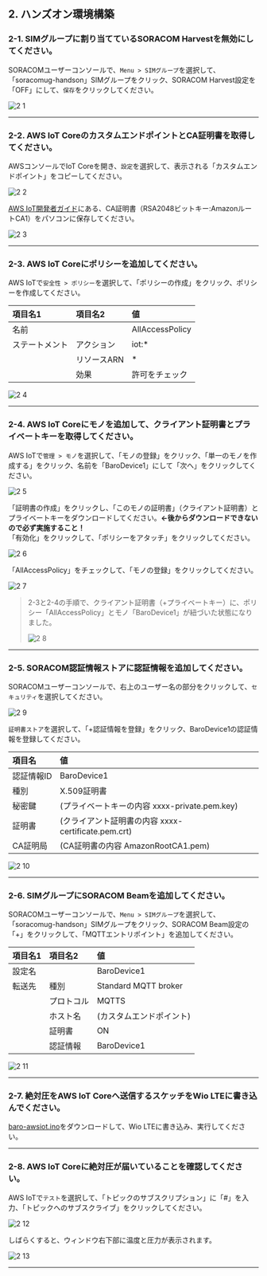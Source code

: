## 2. ハンズオン環境構築

### <a name="2-1">2-1. SIMグループに割り当てているSORACOM Harvestを無効にしてください。</a>

SORACOMユーザーコンソールで、`Menu > SIMグループ`を選択して、「soracomug-handson」SIMグループをクリック、SORACOM Harvest設定を「OFF」にして、`保存`をクリックしてください。

![2 1](media/2-1.png)

***

### <a name="2-2">2-2. AWS IoT CoreのカスタムエンドポイントとCA証明書を取得してください。</a>

AWSコンソールでIoT Coreを開き、`設定`を選択して、表示される「カスタムエンドポイント」をコピーしてください。

![2 2](media/2-2.png)

[AWS IoT開発者ガイド](https://docs.aws.amazon.com/ja_jp/iot/latest/developerguide/managing-device-certs.html#server-authentication)にある、CA証明書（RSA2048ビットキー:AmazonルートCA1）をパソコンに保存してください。

![2 3](media/2-3.png)

***

### <a name="2-3">2-3. AWS IoT Coreにポリシーを追加してください。</a>

AWS IoTで`安全性 > ポリシー`を選択して、「ポリシーの作成」をクリック、ポリシーを作成してください。

|項目名1|項目名2|値|
|:--|:--|:--|
|名前||AllAccessPolicy|
|ステートメント|アクション|iot:\*|
||リソースARN|\*|
||効果|許可をチェック|

![2 4](media/2-4.png)

***

### <a name="2-4">2-4. AWS IoT Coreにモノを追加して、クライアント証明書とプライベートキーを取得してください。</a>

AWS IoTで`管理 > モノ`を選択して、「モノの登録」をクリック、「単一のモノを作成する」をクリック、名前を「BaroDevice1」にして「次へ」をクリックしてください。

![2 5](media/2-5.png)

「証明書の作成」をクリックし、「このモノの証明書」（クライアント証明書）とプライベートキーをダウンロードしてください。**←後からダウンロードできないので必ず実施すること！**  
「有効化」をクリックして、「ポリシーをアタッチ」をクリックしてください。

![2 6](media/2-6.png)

「AllAccessPolicy」をチェックして、「モノの登録」をクリックしてください。

![2 7](media/2-7.png)


> 2-3と2-4の手順で、クライアント証明書（+プライベートキー）に、ポリシー「AllAccessPolicy」とモノ「BaroDevice1」が紐づいた状態になりました。
>
> ![2 8](media/2-8.png)

***


### <a name="2-5">2-5. SORACOM認証情報ストアに認証情報を追加してください。</a>

SORACOMユーザーコンソールで、右上のユーザー名の部分をクリックして、`セキュリティ`を選択してください。

![2 9](media/2-9.png)

`証明書ストア`を選択して、「+認証情報を登録」をクリック、BaroDevice1の認証情報を登録してください。

|項目名|値|
|:--|:--|
|認証情報ID|BaroDevice1|
|種別|X.509証明書|
|秘密鍵|(プライベートキーの内容 xxxx-private.pem.key)|
|証明書|(クライアント証明書の内容 xxxx-certificate.pem.crt)|
|CA証明局|(CA証明書の内容 AmazonRootCA1.pem)|

![2 10](media/2-10.png)

***

### <a name="2-6">2-6. SIMグループにSORACOM Beamを追加してください。</a>

SORACOMユーザーコンソールで、`Menu > SIMグループ`を選択して、「soracomug-handson」SIMグループをクリック、SORACOM Beam設定の「+」をクリックして、「MQTTエントリポイント」を追加してください。

|項目名1|項目名2|値|
|:--|:--|:--|
|設定名||BaroDevice1|
|転送先|種別|Standard MQTT broker|
||プロトコル|MQTTS|
||ホスト名|(カスタムエンドポイント)|
||証明書|ON|
||認証情報|BaroDevice1|

![2 11](media/2-11.png)

***

### <a name="2-7">2-7. 絶対圧をAWS IoT Coreへ送信するスケッチをWio LTEに書き込んでください。</a>

[baro-awsiot.ino](sketch/baro-awsiot/baro-awsiot.ino)をダウンロードして、Wio LTEに書き込み、実行してください。

***

### <a name="2-8">2-8. AWS IoT Coreに絶対圧が届いていることを確認してください。</a>

AWS IoTで`テスト`を選択して、「トピックのサブスクリプション」に「#」を入力、「トピックへのサブスクライブ」をクリックしてください。

![2 12](media/2-12.png)


しばらくすると、ウィンドウ右下部に温度と圧力が表示されます。

![2 13](media/2-13.png)

***
